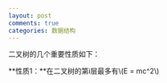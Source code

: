 ```yaml
---
layout: post
comments: true
categories: 数据结构
---
```


二叉树的几个重要性质如下：  

**性质1：**在二叉树的第i层最多有\\(E = mc^2\\)